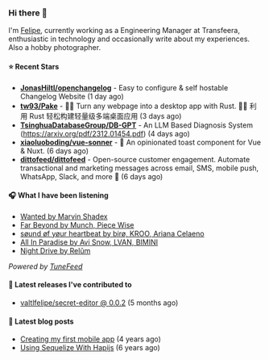 ### Hi there 👋

I'm [Felipe](https://felipevm.com), currently working as a Engineering Manager at Transfeera, enthusiastic in technology and occasionally write about my experiences. Also a hobby photographer.

#### ⭐ Recent Stars
- **[JonasHiltl/openchangelog](https://github.com/JonasHiltl/openchangelog)** - Easy to configure &amp; self hostable Changelog Website (1 day ago)
- **[tw93/Pake](https://github.com/tw93/Pake)** - 🤱🏻 Turn any webpage into a desktop app with Rust.  🤱🏻 利用 Rust 轻松构建轻量级多端桌面应用 (3 days ago)
- **[TsinghuaDatabaseGroup/DB-GPT](https://github.com/TsinghuaDatabaseGroup/DB-GPT)** - An LLM Based Diagnosis System  (https://arxiv.org/pdf/2312.01454.pdf) (4 days ago)
- **[xiaoluoboding/vue-sonner](https://github.com/xiaoluoboding/vue-sonner)** - 🔔 An opinionated toast component for Vue &amp; Nuxt. (6 days ago)
- **[dittofeed/dittofeed](https://github.com/dittofeed/dittofeed)** - Open-source customer engagement. Automate transactional and marketing messages across email, SMS, mobile push, WhatsApp, Slack, and more 📨 (6 days ago)

#### 🎧 What I have been listening
- [Wanted by Marvin Shadex](https://open.spotify.com/track/6CC0cv0KDIXUwS8GVJwqF7)
- [Far Beyond by Munch, Piece Wise](https://open.spotify.com/track/048ZVt7BfDpFoTORcDKRJA)
- [søund øf yøur heartbeat by birø, KROO, Ariana Celaeno](https://open.spotify.com/track/56TaFtRKGyIYKXHta008HY)
- [All In Paradise by Avi Snow, LVAN, BIMINI](https://open.spotify.com/track/01fUUujG4m9q8tOY7Lapyb)
- [Night Drive by Relŭm](https://open.spotify.com/track/1O7lD7lSbZaR6zaRBfPyj5)

_Powered by [TuneFeed](https://tunefeed.app?ref=valtlfelipe-gh-profile)_ 

#### 🚀 Latest releases I've contributed to


- [valtlfelipe/secret-editor @ 0.0.2](https://github.com/valtlfelipe/secret-editor/releases/tag/0.0.2) (5 months ago)

#### 📄 Latest blog posts
- [Creating my first mobile app](https://felipevm.com/posts/creating-my-first-mobile-app/) (4 years ago)
- [Using Sequelize With Hapijs](https://felipevm.com/posts/using-sequelize-with-hapijs/) (6 years ago)
